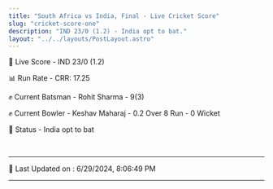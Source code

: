 ```yaml
---
title: "South Africa vs India, Final - Live Cricket Score"
slug: "cricket-score-one"
description: "IND 23/0 (1.2) - India opt to bat."
layout: "../../layouts/PostLayout.astro"
---
```


🔴 Live Score - IND 23/0 (1.2)  

📊 Run Rate - CRR: 17.25  

✊ Current Batsman - Rohit Sharma - 9(3)  

✊ Current Bowler - Keshav Maharaj - 0.2 Over 8 Run - 0 Wicket  

📑 Status - India opt to bat

<br />

***

📝 Last Updated on : 6/29/2024, 8:06:49 PM

***

